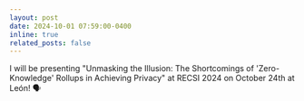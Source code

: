 ```yaml
---
layout: post
date: 2024-10-01 07:59:00-0400
inline: true
related_posts: false
---
```


I will be presenting "Unmasking the Illusion: The Shortcomings of 'Zero-Knowledge' Rollups in Achieving Privacy" at RECSI 2024 on October 24th at León! :speaking_head:
